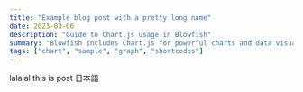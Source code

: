```yaml
---
title: "Example blog post with a pretty long name"
date: 2023-03-06
description: "Guide to Chart.js usage in Blowfish"
summary: "Blowfish includes Chart.js for powerful charts and data visualisations."
tags: ["chart", "sample", "graph", "shortcodes"]
---
```


lalalal this is post 日本語